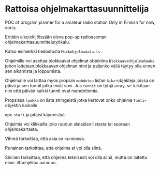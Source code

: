 # Rattoisa ohjelmakarttasuunnittelija
 POC of program planner for a amateur radio station
 Only in Finnish for now, sorry.

 Erittäin alkutekijöissään oleva pop-up radioaseman ohjelmakarttasuunnittelutyökalu.

 Katso esimerkki tiedostosta `Mockohjelmadata.ts.`

 Ohjelmille voi asettaa blokkaavat ohjelmat objektina `BlokkaavaOhjelmaRaaka` johon laitetaan blokkaavan ohjelman nimi
 ja paljonko väliä täytyy olla ennen sen alkamista ja loppumista.

 Ohjelmalle voi laittaa myös propsiin `mahdoton` listan `Aika`-objekteja joissa on päivä ja sen tunnit jotka eivät sovi.
 Jos `tunnit` on tyhjä array, se tulkitaan niin että päivän kaikki tunnit ovat mahdottomia.

 Propsissa `luokka` on lista stringeistä jotka kertovat onko ohjelma `Tunti`-objektin luokalle.

 `npm start` ja pitäisi käynnistyä.

 Ohjelmia voi klikkailla joko ruudun alalaidan listasta tai suoraan ohjelmakartasta.

 Vihreä tarkoittaa, että asia on kunnossa.

 Punainen tarkoittaa, että ohjelma ei voi olla siinä.

 Sininen tarkoittaa, että ohjelma teknisesti voi olla siinä, mutta on laitettu esim. iltaohjelma aamuun.
